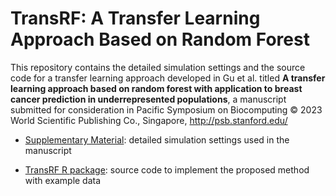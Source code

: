 # TransRF: A Transfer Learning Approach Based on Random Forest

This repository contains the detailed simulation settings and the source code for a transfer learning approach developed in Gu et al. titled **A transfer learning approach based on random forest with application to breast cancer prediction in underrepresented populations**, a manuscript submitted for consideration in Pacific Symposium on Biocomputing © 2023 World Scientific Publishing Co., Singapore, http://psb.stanford.edu/

- [Supplementary Material](/TransRF_supplement.pdf): detailed simulation settings used in the manuscript

- [TransRF R package](https://github.com/yiiihan/TransRF): source code to implement the proposed method with example data
